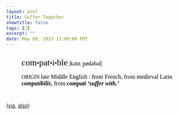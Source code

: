 ```yaml
---
layout: post
title: Suffer Together
showtitle: false
tags: [📖]
excerpt: ""
date: May 09, 2023 13:09:00 PDT
---
```



<div class="defs" style="margin: 3em; margin-top: 2em; "><span class="Apple-style-span" style="border-collapse: separate; color: rgb(0, 0, 0); font-family: Times; font-size: medium; font-style: normal; font-variant: normal; font-weight: normal; letter-spacing: normal; line-height: normal; orphans: 2; text-align: auto; text-indent: 0px; text-transform: none; white-space: normal; widows: 2; word-spacing: 0px; -webkit-border-horizontal-spacing: 0px; -webkit-border-vertical-spacing: 0px; -webkit-text-decorations-in-effect: none; -webkit-text-size-adjust: auto; -webkit-text-stroke-width: 0px; "><!-- wordid: 15706--><div class="def" style="margin-top: 1em; "><span class="def" style="font-family: Baskerville; "><span class="hwGrp" d:priority="2" style="font-weight: normal; "><span class="hw" d:priority="2" d:dhw="1" style="font-size: 24px; ">com<span class="hsb" style="font-size: 75%; ">•</span>pat<span class="hsb" style="font-size: 75%; ">•</span>i<span class="hsb" style="font-size: 75%; ">•</span>ble</span><span class="pronGrp" d:priority="2" style="font-weight: normal; "><span class="pr" d:pr="US" type="US" style="font-family: HiraMinPro-W3; display: none; "> |kəmˈpatəbəl|</span><span class="pr" d:pr="US_IPA" type="US_IPA" style="font-family: HiraMinPro-W3; "> |kəmˌpødəbəl|</span><span class="pr" d:pr="UK_IPA" type="UK_IPA" style="font-family: HiraMinPro-W3; display: none; "> |kəmˌpatɪb(ə)l|</span></span></span><span class="etymBlock" d:priority="2" style="display: block; margin-top: 1em; text-indent: 0px; "><span class="lbl" style="font-size: 14px; ">ORIGIN  </span><span class="date" style="font-weight: normal; "><span class="lang" style="font-weight: normal; "> late Middle English </span></span>: from<span class="lang" style="font-weight: normal; "> French</span>, from<span class="lang" style="font-weight: normal; "> medieval Latin </span><span class="ff" style="font-weight: 600; font-style: italic; "> compatibilis</span>, from<span class="ff" style="font-weight: 600; font-style: italic; "> compati </span><span class="trans" style="font-weight: 600; font-style: italic; "> ‘suffer with.’ </span></span></span></div></span></div>

([via](https://infosec.exchange/@0xabad1dea/110338578370807798), [also](https://infosec.exchange/@madcoder/110341697250959272))